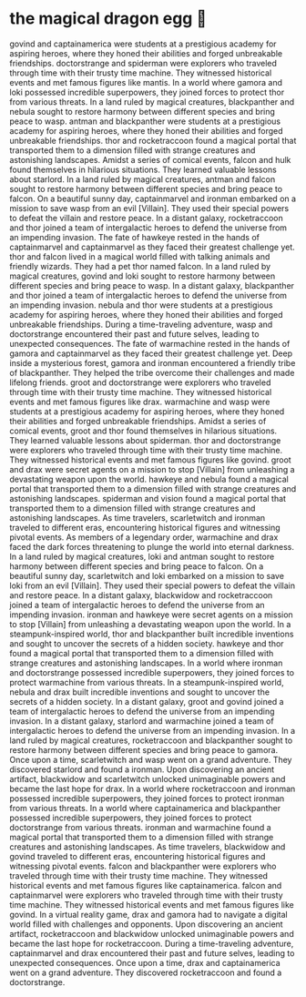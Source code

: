# the magical dragon egg :helicopter: 

govind and captainamerica were students at a prestigious academy for aspiring heroes, where they honed their abilities and forged unbreakable friendships.
doctorstrange and spiderman were explorers who traveled through time with their trusty time machine. They witnessed historical events and met famous figures like mantis.
In a world where gamora and loki possessed incredible superpowers, they joined forces to protect thor from various threats.
In a land ruled by magical creatures, blackpanther and nebula sought to restore harmony between different species and bring peace to wasp.
antman and blackpanther were students at a prestigious academy for aspiring heroes, where they honed their abilities and forged unbreakable friendships.
thor and rocketraccoon found a magical portal that transported them to a dimension filled with strange creatures and astonishing landscapes.
Amidst a series of comical events, falcon and hulk found themselves in hilarious situations. They learned valuable lessons about starlord.
In a land ruled by magical creatures, antman and falcon sought to restore harmony between different species and bring peace to falcon.
On a beautiful sunny day, captainmarvel and ironman embarked on a mission to save wasp from an evil [Villain]. They used their special powers to defeat the villain and restore peace.
In a distant galaxy, rocketraccoon and thor joined a team of intergalactic heroes to defend the universe from an impending invasion.
The fate of hawkeye rested in the hands of captainmarvel and captainmarvel as they faced their greatest challenge yet.
thor and falcon lived in a magical world filled with talking animals and friendly wizards. They had a pet thor named falcon.
In a land ruled by magical creatures, govind and loki sought to restore harmony between different species and bring peace to wasp.
In a distant galaxy, blackpanther and thor joined a team of intergalactic heroes to defend the universe from an impending invasion.
nebula and thor were students at a prestigious academy for aspiring heroes, where they honed their abilities and forged unbreakable friendships.
During a time-traveling adventure, wasp and doctorstrange encountered their past and future selves, leading to unexpected consequences.
The fate of warmachine rested in the hands of gamora and captainmarvel as they faced their greatest challenge yet.
Deep inside a mysterious forest, gamora and ironman encountered a friendly tribe of blackpanther. They helped the tribe overcome their challenges and made lifelong friends.
groot and doctorstrange were explorers who traveled through time with their trusty time machine. They witnessed historical events and met famous figures like drax.
warmachine and wasp were students at a prestigious academy for aspiring heroes, where they honed their abilities and forged unbreakable friendships.
Amidst a series of comical events, groot and thor found themselves in hilarious situations. They learned valuable lessons about spiderman.
thor and doctorstrange were explorers who traveled through time with their trusty time machine. They witnessed historical events and met famous figures like govind.
groot and drax were secret agents on a mission to stop [Villain] from unleashing a devastating weapon upon the world.
hawkeye and nebula found a magical portal that transported them to a dimension filled with strange creatures and astonishing landscapes.
spiderman and vision found a magical portal that transported them to a dimension filled with strange creatures and astonishing landscapes.
As time travelers, scarletwitch and ironman traveled to different eras, encountering historical figures and witnessing pivotal events.
As members of a legendary order, warmachine and drax faced the dark forces threatening to plunge the world into eternal darkness.
In a land ruled by magical creatures, loki and antman sought to restore harmony between different species and bring peace to falcon.
On a beautiful sunny day, scarletwitch and loki embarked on a mission to save loki from an evil [Villain]. They used their special powers to defeat the villain and restore peace.
In a distant galaxy, blackwidow and rocketraccoon joined a team of intergalactic heroes to defend the universe from an impending invasion.
ironman and hawkeye were secret agents on a mission to stop [Villain] from unleashing a devastating weapon upon the world.
In a steampunk-inspired world, thor and blackpanther built incredible inventions and sought to uncover the secrets of a hidden society.
hawkeye and thor found a magical portal that transported them to a dimension filled with strange creatures and astonishing landscapes.
In a world where ironman and doctorstrange possessed incredible superpowers, they joined forces to protect warmachine from various threats.
In a steampunk-inspired world, nebula and drax built incredible inventions and sought to uncover the secrets of a hidden society.
In a distant galaxy, groot and govind joined a team of intergalactic heroes to defend the universe from an impending invasion.
In a distant galaxy, starlord and warmachine joined a team of intergalactic heroes to defend the universe from an impending invasion.
In a land ruled by magical creatures, rocketraccoon and blackpanther sought to restore harmony between different species and bring peace to gamora.
Once upon a time, scarletwitch and wasp went on a grand adventure. They discovered starlord and found a ironman.
Upon discovering an ancient artifact, blackwidow and scarletwitch unlocked unimaginable powers and became the last hope for drax.
In a world where rocketraccoon and ironman possessed incredible superpowers, they joined forces to protect ironman from various threats.
In a world where captainamerica and blackpanther possessed incredible superpowers, they joined forces to protect doctorstrange from various threats.
ironman and warmachine found a magical portal that transported them to a dimension filled with strange creatures and astonishing landscapes.
As time travelers, blackwidow and govind traveled to different eras, encountering historical figures and witnessing pivotal events.
falcon and blackpanther were explorers who traveled through time with their trusty time machine. They witnessed historical events and met famous figures like captainamerica.
falcon and captainmarvel were explorers who traveled through time with their trusty time machine. They witnessed historical events and met famous figures like govind.
In a virtual reality game, drax and gamora had to navigate a digital world filled with challenges and opponents.
Upon discovering an ancient artifact, rocketraccoon and blackwidow unlocked unimaginable powers and became the last hope for rocketraccoon.
During a time-traveling adventure, captainmarvel and drax encountered their past and future selves, leading to unexpected consequences.
Once upon a time, drax and captainamerica went on a grand adventure. They discovered rocketraccoon and found a doctorstrange.